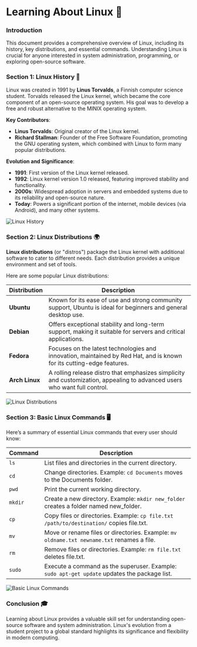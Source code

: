 # Learning About Linux 🐧

### Introduction
This document provides a comprehensive overview of Linux, including its history, key distributions, and essential commands. Understanding Linux is crucial for anyone interested in system administration, programming, or exploring open-source software.

### Section 1: Linux History 📜
Linux was created in 1991 by **Linus Torvalds**, a Finnish computer science student. Torvalds released the Linux kernel, which became the core component of an open-source operating system. His goal was to develop a free and robust alternative to the MINIX operating system.

**Key Contributors**:
- **Linus Torvalds**: Original creator of the Linux kernel.
- **Richard Stallman**: Founder of the Free Software Foundation, promoting the GNU operating system, which combined with Linux to form many popular distributions.

**Evolution and Significance**:
- **1991**: First version of the Linux kernel released.
- **1992**: Linux kernel version 1.0 released, featuring improved stability and functionality.
- **2000s**: Widespread adoption in servers and embedded systems due to its reliability and open-source nature.
- **Today**: Powers a significant portion of the internet, mobile devices (via Android), and many other systems.

![Linux History](https://example.com/linux-history-graphic.png) <!-- Replace with actual image URL -->

### Section 2: Linux Distributions 🌍
**Linux distributions** (or "distros") package the Linux kernel with additional software to cater to different needs. Each distribution provides a unique environment and set of tools.

Here are some popular Linux distributions:

| **Distribution** | **Description**                                                                 |
|------------------|---------------------------------------------------------------------------------|
| **Ubuntu**       | Known for its ease of use and strong community support, Ubuntu is ideal for beginners and general desktop use. |
| **Debian**       | Offers exceptional stability and long-term support, making it suitable for servers and critical applications. |
| **Fedora**       | Focuses on the latest technologies and innovation, maintained by Red Hat, and is known for its cutting-edge features. |
| **Arch Linux**   | A rolling release distro that emphasizes simplicity and customization, appealing to advanced users who want full control. |

![Linux Distributions](https://example.com/linux-distributions-graphic.png) <!-- Replace with actual image URL -->

### Section 3: Basic Linux Commands 🖥️
Here’s a summary of essential Linux commands that every user should know:

| **Command** | **Description**                                                                 |
|-------------|---------------------------------------------------------------------------------|
| `ls`        | List files and directories in the current directory.                           |
| `cd`        | Change directories. Example: `cd Documents` moves to the Documents folder.    |
| `pwd`       | Print the current working directory.                                           |
| `mkdir`     | Create a new directory. Example: `mkdir new_folder` creates a folder named new_folder. |
| `cp`        | Copy files or directories. Example: `cp file.txt /path/to/destination/` copies file.txt. |
| `mv`        | Move or rename files or directories. Example: `mv oldname.txt newname.txt` renames a file. |
| `rm`        | Remove files or directories. Example: `rm file.txt` deletes file.txt.          |
| `sudo`      | Execute a command as the superuser. Example: `sudo apt-get update` updates the package list. |

![Basic Linux Commands](https://example.com/linux-commands-graphic.png) <!-- Replace with actual image URL -->

### Conclusion 🎓
Learning about Linux provides a valuable skill set for understanding open-source software and system administration. Linux's evolution from a student project to a global standard highlights its significance and flexibility in modern computing.

